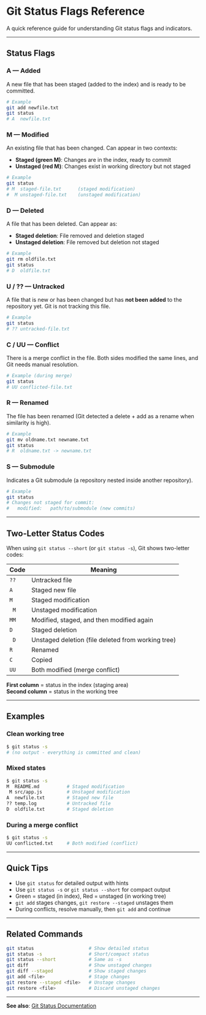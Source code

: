 # Git Status Flags Reference

A quick reference guide for understanding Git status flags and indicators.

---

## Status Flags

###  **A** — Added
A new file that has been staged (added to the index) and is ready to be committed.

```bash
# Example
git add newfile.txt
git status
# A  newfile.txt
```

###  **M** — Modified
An existing file that has been changed. Can appear in two contexts:
- **Staged (green M)**: Changes are in the index, ready to commit
- **Unstaged (red M)**: Changes exist in working directory but not staged

```bash
# Example
git status
# M  staged-file.txt      (staged modification)
#  M unstaged-file.txt    (unstaged modification)
```

###  **D** — Deleted
A file that has been deleted. Can appear as:
- **Staged deletion**: File removed and deletion staged
- **Unstaged deletion**: File removed but deletion not staged

```bash
# Example
git rm oldfile.txt
git status
# D  oldfile.txt
```

###  **U** / **??** — Untracked
A file that is new or has been changed but has **not been added** to the repository yet. Git is not tracking this file.

```bash
# Example
git status
# ?? untracked-file.txt
```

###  **C** / **UU** — Conflict
There is a merge conflict in the file. Both sides modified the same lines, and Git needs manual resolution.

```bash
# Example (during merge)
git status
# UU conflicted-file.txt
```

###  **R** — Renamed
The file has been renamed (Git detected a delete + add as a rename when similarity is high).

```bash
# Example
git mv oldname.txt newname.txt
git status
# R  oldname.txt -> newname.txt
```

###  **S** — Submodule
Indicates a Git submodule (a repository nested inside another repository).

```bash
# Example
git status
# Changes not staged for commit:
#   modified:   path/to/submodule (new commits)
```

---

## Two-Letter Status Codes

When using `git status --short` (or `git status -s`), Git shows two-letter codes:

| Code | Meaning |
|------|---------|
| `??` | Untracked file |
| `A ` | Staged new file |
| `M ` | Staged modification |
| ` M` | Unstaged modification |
| `MM` | Modified, staged, and then modified again |
| `D ` | Staged deletion |
| ` D` | Unstaged deletion (file deleted from working tree) |
| `R ` | Renamed |
| `C ` | Copied |
| `UU` | Both modified (merge conflict) |

**First column** = status in the index (staging area)  
**Second column** = status in the working tree

---

## Examples

### Clean working tree
```bash
$ git status -s
# (no output - everything is committed and clean)
```

### Mixed states
```bash
$ git status -s
M  README.md          # Staged modification
 M src/app.js         # Unstaged modification
A  newfile.txt        # Staged new file
?? temp.log           # Untracked file
D  oldfile.txt        # Staged deletion
```

### During a merge conflict
```bash
$ git status -s
UU conflicted.txt     # Both modified (conflict)
```

---

## Quick Tips

- Use `git status` for detailed output with hints
- Use `git status -s` or `git status --short` for compact output
- Green = staged (in index), Red = unstaged (in working tree)
- `git add` stages changes, `git restore --staged` unstages them
- During conflicts, resolve manually, then `git add` and continue

---

## Related Commands

```bash
git status                    # Show detailed status
git status -s                 # Short/compact status
git status --short            # Same as -s
git diff                      # Show unstaged changes
git diff --staged             # Show staged changes
git add <file>                # Stage changes
git restore --staged <file>   # Unstage changes
git restore <file>            # Discard unstaged changes
```

---

**See also**: [Git Status Documentation](https://git-scm.com/docs/git-status)
